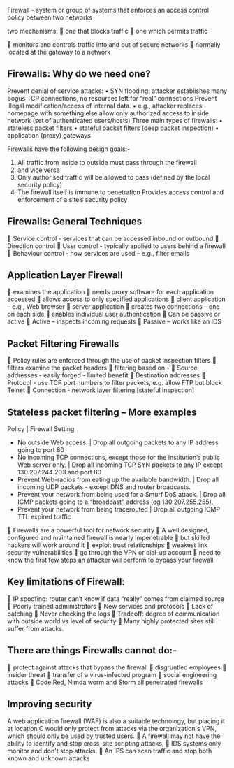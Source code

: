 Firewall - system or group of systems that enforces an access control
policy between two networks

two mechanisms:
 one that blocks traffic
 one which permits traffic

 monitors and controls traffic into and out of secure
networks
 normally located at the gateway to a network

## Firewalls: Why do we need one?
Prevent denial of service attacks:
• SYN flooding: attacker establishes many bogus TCP
connections, no resources left for “real” connections
Prevent illegal modification/access of internal data.
• e.g., attacker replaces homepage with something else
allow only authorized access to inside network (set of
authenticated users/hosts)
Three main types of firewalls:
• stateless packet filters
• stateful packet filters (deep packet inspection)
• application (proxy) gateways

Firewalls have the following design goals:-
1. All traffic from inside to outside must pass through the firewall
2. and vice versa
3. Only authorised traffic will be allowed to pass (defined by the local
security policy)
4. The firewall itself is immune to penetration
Provides access control and enforcement of a site’s security policy


## Firewalls: General Techniques
 Service control - services that can be accessed inbound or
outbound
 Direction control
 User control - typically applied to users behind a firewall
 Behaviour control - how services are used – e.g., filter
emails 

## Application Layer Firewall
 examines the application
 needs proxy software for each application accessed
 allows access to only specified applications
 client application – e.g., Web browser
 server application
 creates two connections – one on each side
 enables individual user authentication
 Can be passive or active
 Active – inspects incoming requests
 Passive – works like an IDS

## Packet Filtering Firewalls
 Policy rules are enforced through the use of packet
inspection filters
 filters examine the packet headers
 filtering based on:-
     Source addresses - easily forged - limited benefit
     Destination addresses
     Protocol - use TCP port numbers to filter packets, e.g.
    allow FTP but block Telnet
     Connection - network layer filtering [stateful
    inspection]


## Stateless packet filtering – More examples
Policy | Firewall Setting
- No outside Web access. | Drop all outgoing packets to any IP address going to port 80
- No incoming TCP connections, except those for the institution’s public Web server only. | Drop all incoming TCP SYN packets to any IP except 130.207.244 203 and port 80
- Prevent Web-radios from eating up the available bandwidth. |  Drop all incoming UDP packets - except DNS and router broadcasts.
- Prevent your network from being used for a Smurf DoS attack. |  Drop all ICMP packets going to a “broadcast” address (eg 130.207.255.255).
- Prevent your network from being tracerouted | Drop all outgoing ICMP TTL expired traffic


 Firewalls are a powerful tool for network security
 A well designed, configured and maintained firewall is
nearly impenetrable
 but skilled hackers will work around it
 exploit trust relationships
 weakest link security vulnerabilities
 go through the VPN or dial-up account
 need to know the first few steps an attacker will
perform to bypass your firewall


## Key limitations of Firewall:
 IP spoofing: router can’t know if data “really” comes from
claimed source
 Poorly trained administrators
 New services and protocols
 Lack of patching
 Never checking the logs
 Tradeoff: degree of communication with outside world vs
level of security
 Many highly protected sites still suffer from attacks.

## There are things Firewalls cannot do:-
 protect against attacks that bypass the firewall
 disgruntled employees
 insider threat
 transfer of a virus-infected program
 social engineering attacks
 Code Red, Nimda worm and Storm all penetrated
firewalls 


## Improving security
A web application firewall (WAF) is also a suitable technology, but placing it at location C would only protect from attacks via the organization's VPN, which should only be used by trusted users.
 A firewall may not have the ability to identify and stop cross-site scripting attacks,
 IDS systems only monitor and don't stop attacks.
 An IPS can scan traffic and stop both known and unknown attacks


